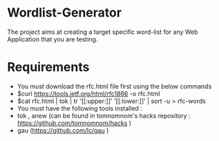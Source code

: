 # Wordlist-Generator
The project aims at creating a target specific word-list for any Web Application that you are testing. 

# Requirements
- You must  download the rfc.html file first using the below commands
- $curl https://tools.ietf.org/html/rfc1866 -o rfc.html
- $cat rfc.html | tok | tr '[[:upper:]]' '[[:lower:]]' | sort -u > rfc-words
- You must have the following tools installed :
- tok , anew (can be found in tomnomnom's hacks repository : https://github.com/tomnomnom/hacks )
- gau (https://github.com/lc/gau )

